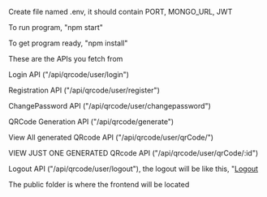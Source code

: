 Create file named .env, it should contain PORT, MONGO_URL, JWT

To run program, "npm start"

To get program ready, "npm install"

These are the APIs you fetch from

Login API ("/api/qrcode/user/login")

Registration API ("/api/qrcode/user/register")

ChangePassword API ("/api/qrcode/user/changepassword")

QRCode Generation API ("/api/qrcode/generate")

View All generated QRcode API ("/api/qrcode/user/qrCode/")

VIEW JUST ONE GENERATED QRcode API ("/api/qrcode/user/qrCode/:id")

Logout API ("/api/qrcode/user/logout"), the logout will be like this, "<a href="/api/qrcode/user/logout">Logout</a>

The public folder is where the frontend will be located
